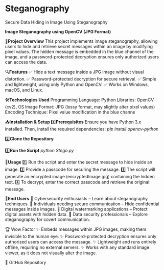 # Steganography
Secure Data Hiding in Image Using Steganography 

**Image Steganography using OpenCV (JPG Format)**

📌**Project Overview**
This project implements image steganography, allowing users to hide and retrieve secret messages within an image by modifying pixel values. The hidden message is embedded in the blue channel of the image, and a password-protected decryption ensures only authorized users can access the data.

🔍**Features**
✅ Hide a text message inside a JPG image without visual distortion.
✅ Password-protected decryption for secure retrieval.
✅ Simple and lightweight, using only Python and OpenCV.
✅ Works on Windows, macOS, and Linux.

🛠**Technologies Used**
Programming Language: Python
Libraries: OpenCV (cv2), OS
Image Format: JPG (lossy format, may slightly alter pixel values)
Encoding Technique: Pixel value modification in the blue channe

📥**Installation & Setup**
1️⃣**Prerequisites**
Ensure you have Python 3.x installed. Then, install the required dependencies:
_pip install opencv-python_

2️⃣**Clone the Repository**

3️⃣**Run the Script**
_python Stego.py_

🚀**Usage**
1️⃣ Run the script and enter the secret message to hide inside an image.
2️⃣ Provide a passcode for securing the message.
3️⃣ The script will generate an encrypted image (encryptedImage.jpg) containing the hidden text.
4️⃣ To decrypt, enter the correct passcode and retrieve the original message.

🎯**End Users**
🔹 Cybersecurity enthusiasts – Learn about steganography techniques.
🔹 Individuals needing secure communication – Hide confidential messages inside images.
🔹 Digital watermarking applications – Protect digital assets with hidden data.
🔹 Data security professionals – Explore steganography for covert communication.

🏆 Wow Factor
✨ Embeds messages within JPG images, making them invisible to the human eye.
✨ Password-protected decryption ensures only authorized users can access the message.
✨ Lightweight and runs entirely offline, requiring no external servers.
✨ Works with any standard image viewer, as it does not visually alter the image.

🔗 GitHub Repository
